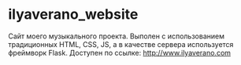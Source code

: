 # ilyaverano_website
Сайт моего музыкального проекта. Выполен с использованием традиционных HTML, CSS, JS, а в качестве сервера используется фреймворк Flask. 
Доступен по ссылке: http://www.ilyaverano.com
